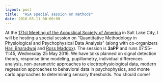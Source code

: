 ```yaml
---
layout: post
title:  "ASA special session on methods"
date: 2016-03-11 00:00:00
---
```

At the [171st Meeting of the Acoustical Society of America](http://acousticalsociety.org/content/spring-2016-meeting) in Salt Lake City, I will be hosting a special session on “Quantitative Methodology in Physiological and Psychophysical Data Analysis”<!--more--> (along with co-organizers [Hari Bharadwaj](http://www.haribharadwaj.com/) and [Ross Maddox](http://faculty.washington.edu/rkmaddox/)). The session is **3aPP** and runs 07:55-11:45, Wednesday 25 May 2016. We have talks planned on signal detection theory, response time modeling, pupillometry, individual differences analysis, non-parametric approaches to electrophysiological data, modern regression approaches to behavioral data in psychophysics, and monte carlo approaches to determining sensory thresholds. You should come!
